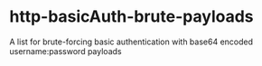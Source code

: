 # http-basicAuth-brute-payloads
A list for brute-forcing basic authentication with base64 encoded username:password payloads
